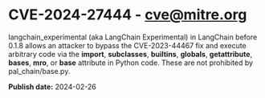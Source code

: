 # CVE-2024-27444 - cve@mitre.org

langchain_experimental (aka LangChain Experimental) in LangChain before 0.1.8 allows an attacker to bypass the CVE-2023-44467 fix and execute arbitrary code via the __import__, __subclasses__, __builtins__, __globals__, __getattribute__, __bases__, __mro__, or __base__ attribute in Python code. These are not prohibited by pal_chain/base.py.

**Publish date:** 2024-02-26
